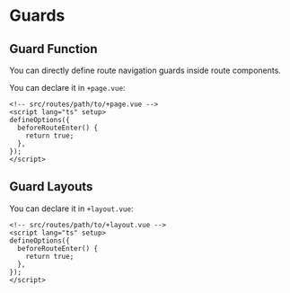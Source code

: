 # Guards

## Guard Function

You can directly define route navigation guards inside route components.

You can declare it in `+page.vue`:

```vue
<!-- src/routes/path/to/+page.vue -->
<script lang="ts" setup>
defineOptions({
  beforeRouteEnter() {
    return true;
  },
});
</script>
```

## Guard Layouts

You can declare it in `+layout.vue`:

```vue
<!-- src/routes/path/to/+layout.vue -->
<script lang="ts" setup>
defineOptions({
  beforeRouteEnter() {
    return true;
  },
});
</script>
```

